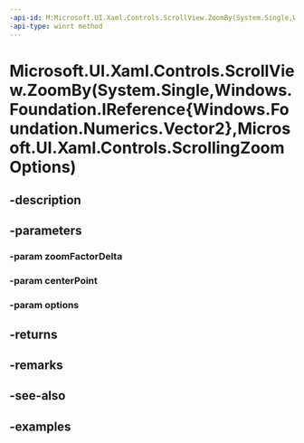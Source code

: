 ```yaml
---
-api-id: M:Microsoft.UI.Xaml.Controls.ScrollView.ZoomBy(System.Single,Windows.Foundation.IReference{Windows.Foundation.Numerics.Vector2},Microsoft.UI.Xaml.Controls.ScrollingZoomOptions)
-api-type: winrt method
---
```


# Microsoft.UI.Xaml.Controls.ScrollView.ZoomBy(System.Single,Windows.Foundation.IReference{Windows.Foundation.Numerics.Vector2},Microsoft.UI.Xaml.Controls.ScrollingZoomOptions)

<!--
public Microsoft.UI.Xaml.Controls.ZoomInfo ZoomBy (float zoomFactorDelta, System.Nullable<System.Numerics.Vector2> centerPoint, Microsoft.UI.Xaml.Controls.ScrollingZoomOptions options);
-->


## -description

## -parameters

### -param zoomFactorDelta

### -param centerPoint

### -param options

## -returns

## -remarks

## -see-also

## -examples


